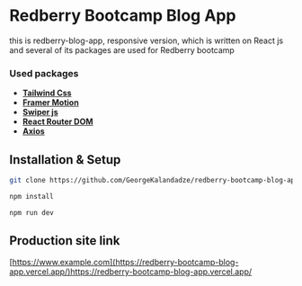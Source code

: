 # Redberry Bootcamp Blog App
this is redberry-blog-app, responsive version, which is written on React js and several of its packages are used for Redberry bootcamp

### Used packages

- **[Tailwind Css](https://tailwindcss.com/)**
- **[Framer Motion](https://www.framer.com/motion/)**
- **[Swiper js](https://swiperjs.com/)**
- **[React Router DOM](https://reactrouter.com/en/main)**
- **[Axios](https://axios-http.com/)**


## Installation & Setup
```bash
git clone https://github.com/GeorgeKalandadze/redberry-bootcamp-blog-app.git

npm install

npm run dev
```

## Production site link
[https://www.example.com](https://redberry-bootcamp-blog-app.vercel.app/)https://redberry-bootcamp-blog-app.vercel.app/
